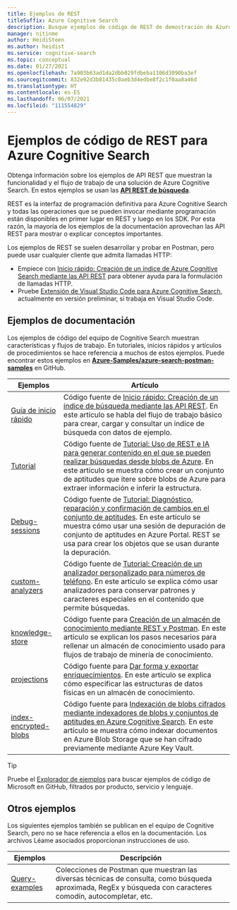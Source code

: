 ```yaml
---
title: Ejemplos de REST
titleSuffix: Azure Cognitive Search
description: Busque ejemplos de código de REST de demostración de Azure Cognitive Search que usan las API REST de búsqueda o administración.
manager: nitinme
author: HeidiSteen
ms.author: heidist
ms.service: cognitive-search
ms.topic: conceptual
ms.date: 01/27/2021
ms.openlocfilehash: 7a903b63ad1da2dbb029fdbeba1106d3090ba3ef
ms.sourcegitcommit: 832e92d3b81435c0aeb3d4edbe8f2c1f0aa8a46d
ms.translationtype: HT
ms.contentlocale: es-ES
ms.lasthandoff: 06/07/2021
ms.locfileid: "111554829"
---
```

# <a name="rest-code-samples-for-azure-cognitive-search"></a>Ejemplos de código de REST para Azure Cognitive Search

Obtenga información sobre los ejemplos de API REST que muestran la funcionalidad y el flujo de trabajo de una solución de Azure Cognitive Search. En estos ejemplos se usan las [**API REST de búsqueda**](/rest/api/searchservice).

REST es la interfaz de programación definitiva para Azure Cognitive Search y todas las operaciones que se pueden invocar mediante programación están disponibles en primer lugar en REST y luego en los SDK. Por esta razón, la mayoría de los ejemplos de la documentación aprovechan las API REST para mostrar o explicar conceptos importantes.

Los ejemplos de REST se suelen desarrollar y probar en Postman, pero puede usar cualquier cliente que admita llamadas HTTP:

+ Empiece con [Inicio rápido: Creación de un índice de Azure Cognitive Search mediante las API REST](search-get-started-rest.md) para obtener ayuda para la formulación de llamadas HTTP.
+ Pruebe [Extensión de Visual Studio Code para Azure Cognitive Search](search-get-started-vs-code.md), actualmente en versión preliminar, si trabaja en Visual Studio Code.

## <a name="doc-samples"></a>Ejemplos de documentación

Los ejemplos de código del equipo de Cognitive Search muestran características y flujos de trabajo. En tutoriales, inicios rápidos y artículos de procedimientos se hace referencia a muchos de estos ejemplos. Puede encontrar estos ejemplos en [**Azure-Samples/azure-search-postman-samples**](https://github.com/Azure-Samples/azure-search-postman-samples) en GitHub.

| Ejemplos | Artículo |
|---------|---------|
| [Guía de inicio rápido](https://github.com/Azure-Samples/azure-search-postman-samples/tree/master/Quickstart) | Código fuente de [Inicio rápido: Creación de un índice de búsqueda mediante las API REST](search-get-started-rest.md). En este artículo se habla del flujo de trabajo básico para crear, cargar y consultar un índice de búsqueda con datos de ejemplo. |
| [Tutorial](https://github.com/Azure-Samples/azure-search-postman-samples/tree/master/Tutorial) | Código fuente de [Tutorial: Uso de REST e IA para generar contenido en el que se pueden realizar búsquedas desde blobs de Azure](cognitive-search-tutorial-blob.md). En este artículo se muestra cómo crear un conjunto de aptitudes que itere sobre blobs de Azure para extraer información e inferir la estructura.|
| [Debug-sessions](https://github.com/Azure-Samples/azure-search-postman-samples/tree/master/Debug-sessions) | Código fuente de [Tutorial: Diagnóstico, reparación y confirmación de cambios en el conjunto de aptitudes](cognitive-search-tutorial-debug-sessions.md). En este artículo se muestra cómo usar una sesión de depuración de conjunto de aptitudes en Azure Portal. REST se usa para crear los objetos que se usan durante la depuración.|
| [custom-analyzers](https://github.com/Azure-Samples/azure-search-postman-samples/tree/master/custom-analyzers) | Código fuente de [Tutorial: Creación de un analizador personalizado para números de teléfono](tutorial-create-custom-analyzer.md). En este artículo se explica cómo usar analizadores para conservar patrones y caracteres especiales en el contenido que permite búsquedas.|
| [knowledge-store](https://github.com/Azure-Samples/azure-search-postman-samples/tree/master/knowledge-store) | Código fuente para [Creación de un almacén de conocimiento mediante REST y Postman](knowledge-store-create-rest.md). En este artículo se explican los pasos necesarios para rellenar un almacén de conocimiento usado para flujos de trabajo de minería de conocimiento. |
| [projections](https://github.com/Azure-Samples/azure-search-postman-samples/tree/master/projections) | Código fuente para [Dar forma y exportar enriquecimientos](knowledge-store-projections-examples.md). En este artículo se explica cómo especificar las estructuras de datos físicas en un almacén de conocimiento.|
| [index-encrypted-blobs](https://github.com/Azure-Samples/azure-search-postman-samples/commit/f5ebb141f1ff98f571ab84ac59dcd6fd06a46718) | Código fuente para [Indexación de blobs cifrados mediante indexadores de blobs y conjuntos de aptitudes en Azure Cognitive Search](search-howto-index-encrypted-blobs.md). En este artículo se muestra cómo indexar documentos en Azure Blob Storage que se han cifrado previamente mediante Azure Key Vault. |

> [!Tip]
> Pruebe el [Explorador de ejemplos](/samples/browse/?expanded=azure&languages=http&products=azure-cognitive-search) para buscar ejemplos de código de Microsoft en GitHub, filtrados por producto, servicio y lenguaje.

## <a name="other-samples"></a>Otros ejemplos

Los siguientes ejemplos también se publican en el equipo de Cognitive Search, pero no se hace referencia a ellos en la documentación. Los archivos Léame asociados proporcionan instrucciones de uso.

| Ejemplos | Descripción |
|---------|-------------|
| [Query-examples](https://github.com/Azure-Samples/azure-search-postman-samples/tree/master/Query-examples) | Colecciones de Postman que muestran las diversas técnicas de consulta, como búsqueda aproximada, RegEx y búsqueda con caracteres comodín, autocompletar, etc. |
